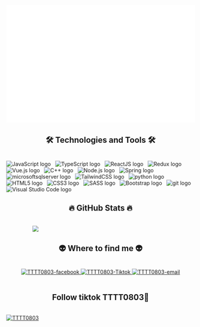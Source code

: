 <!-- TTTT -->
<a href="#" target="_blank">
  <img src="svg/TTTT.svg" width="1200" alt="TTTT0803" />
</a>

<h2 align="center">🛠 Technologies and Tools 🛠</h2>
<br>
<!-- https://simpleicons.org/ -->
<span><img src="https://img.shields.io/badge/JavaScript-282C34?logo=javascript&logoColor=F7DF1E" alt="JavaScript logo" title="JavaScript" height="25" /></span>
&nbsp;
<span><img src="https://img.shields.io/badge/TypeScript-282C34?logo=typescript&logoColor=3178C6" alt="TypeScript logo" title="TypeScript" height="25" /></span>
&nbsp;
<span><img src="https://img.shields.io/badge/ReactJS-282C34?logo=react&logoColor=61DAFB" alt="ReactJS logo" title="ReactJS" height="25" /></span>
&nbsp;
<span><img src="https://img.shields.io/badge/Java-282C34?logo=redux&logoColor=764ABC" alt="Redux logo" title="Java" height="25" /></span>
&nbsp;
<span><img src="https://img.shields.io/badge/Vue.js-282C34?logo=vue.js&logoColor=4FC08D" alt="Vue.js logo" title="Vue.js" height="25" /></span>
&nbsp;
<span><img src="https://img.shields.io/badge/C++-282C34?logo=nuxt.js&logoColor=4FC08D" alt="C++ logo" title="C++" height="25" /></span>
&nbsp;
<span><img src="https://img.shields.io/badge/Node.js-282C34?logo=node.js&logoColor=00F200" alt="Node.js logo" title="Node.js" height="25" /></span>
&nbsp;
<span><img src="https://img.shields.io/badge/Spring-282C34?logo=express&logoColor=FFFFFF" alt="Spring logo" title="Spring boot" height="25" /></span>
&nbsp;
<span><img src="https://img.shields.io/badge/Microsoftsqlserver-282C34?logo=mongodb&logoColor=47A248" alt="microsoftsqlserver logo" title="microsoftsqlserver" height="25" /></span>
&nbsp;
<span><img src="https://img.shields.io/badge/Tailwind%20CSS-282C34?logo=tailwind-css&logoColor=38B2AC" alt="TailwindCSS logo" title="TailwindCSS" height="25" /></span>
&nbsp;
<span><img src="https://img.shields.io/badge/Python-282C34?logo=three.js&logoColor=FFFFFF" alt="python logo" title="Three.js" height="25" /></span>
&nbsp;
<span><img src="https://img.shields.io/badge/HTML5-282C34?logo=html5&logoColor=E34F26" alt="HTML5 logo" title="HTML5" height="25" /></span>
&nbsp;
<span><img src="https://img.shields.io/badge/CSS3-282C34?logo=css3&logoColor=1572B6" alt="CSS3 logo" title="CSS3" height="25" /></span>
&nbsp;
<span><img src="https://img.shields.io/badge/Sass-282C34?logo=sass&logoColor=CC6699" alt="SASS logo" title="SASS" height="25" /></span>
&nbsp;
<span><img src="https://img.shields.io/badge/Bootstrap-282C34?logo=bootstrap&logoColor=7952B3" alt="Bootstrap logo" title="Bootstrap" height="25" /></span>
&nbsp;
<span><img src="https://img.shields.io/badge/git-282C34?logo=git&logoColor=F05032" alt="git logo" title="git" height="25" /></span>
&nbsp;
<span><img src="https://img.shields.io/badge/VS%20Code-282C34?logo=visual-studio-code&logoColor=007ACC" alt="Visual Studio Code logo" title="Visual Studio Code" height="25" /></span>
&nbsp;


<br>
<h2 align="center">🔥 GitHub Stats 🔥</h2>
<!-- https://github.com/anuraghazra/github-readme-stats -->
<br>
<div align=center>
  <!-- <a href="#" title="TrinhThanhThaoo">
    <img width="315" align="center" src="https://github-readme-stats.vercel.app/api/top-langs/?username=trungquandev&hide=c%23,powershell,Mathematica,Ruby,Objective-C,Objective-C%2b%2b,Cuda&title_color=61dafb&text_color=ffffff&icon_color=61dafb&bg_color=20232a&langs_count=8&layout=compact&border_color=61dafb&hide_border=true" />
  </a> -->
  <a href="#" title="TrinhThanhThaoo">
    <img align="right" width="434" src="https://github-readme-stats.vercel.app/api/top-langs/?username=anuraghazra&hide_progress=true" />
  </a>
</div>

<br>
<h2 align="center">👽 Where to find me 👽</h2>
<br>
<!-- https://icons8.com -->
<div align="center">
  <a href="https://www.facebook.com/trinhthi.thao.104?mibextid=JRoKGi" target="blank">
    <img src="https://img.icons8.com/bubbles/100/000000/facebook-new.png" alt="TTTT0803-facebook" />
  </a>
  <a href="https://www.tiktok.com/@thanhthaooi83?_t=8mPJrBLaj33&_r=1" target="blank">
    <img src="images/icons8-tiktok-50.ico" alt="TTTT0803-Tiktok" />
  </a>
  <a href="trinhthanhthao2k5@gmail.com" target="top">
    <img src="https://img.icons8.com/bubbles/100/000000/apple-mail.png" alt="TTTT0803-email" />
  </a>
</div>

<br>

<h2 align="center">Follow tiktok TTTT0803🫰</h2>
<br>

<a href="https://icons8.com/icon/118638/tiktok" target="_blank">
  <img src="images/tiktok.png.jpg" width="1200" alt="TTTT0803" />
</a>

<br>


